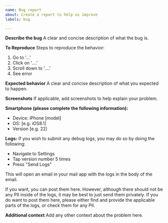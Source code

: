 ```yaml
---
name: Bug report
about: Create a report to help us improve
labels: bug

---
```


**Describe the bug**
A clear and concise description of what the bug is.

**To Reproduce**
Steps to reproduce the behavior:
1. Go to '...'
2. Click on '....'
3. Scroll down to '....'
4. See error

**Expected behavior**
A clear and concise description of what you expected to happen.

**Screenshots**
If applicable, add screenshots to help explain your problem.

**Smartphone (please complete the following information):**
 - Device: iPhone [model]
 - OS: [e.g. iOS8.1]
 - Version [e.g. 22]

**Logs:**
If you wish to submit any debug logs, you may do so by doing the following:
 - Navigate to Settings
 - Tap version number 5 times
 - Press "Send Logs"

This will open an email in your mail app with the logs in the body of the email. 

If you want, you can post them here. However, although there should not be any PII inside of the logs, it may be best to just send them privately. If you do want to post them here, please either find and provide the applicable parts of the logs, or check them for any PII.

**Additional context**
Add any other context about the problem here.
